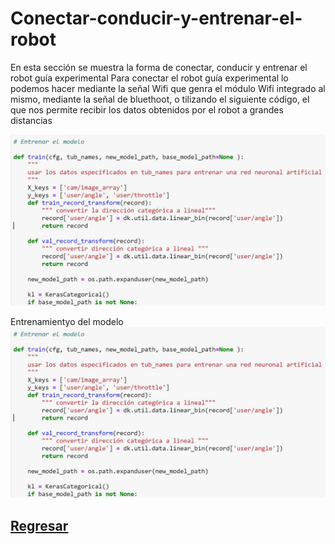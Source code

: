 # Conectar-conducir-y-entrenar-el-robot
En esta sección se muestra la forma de conectar, conducir y entrenar el robot guía experimental
Para conectar el robot guía experimental lo podemos hacer mediante la señal Wifi que genra el módulo Wifi integrado al mismo, mediante la señal de bluethoot, o tilizando el siguiente código, el que nos permite recibir los datos obtenidos por el robot a grandes distancias

![myimage-alt-tag](https://github.com/NorbertoAramayo/archivosnuevos/blob/main/entrenar%20el%20modelo.JPG)

Entrenamientyo del modelo
![myimage-alt-tag](https://github.com/NorbertoAramayo/archivosnuevos/blob/main/entrenar%20el%20modelo.JPG)

## [Regresar](https://github.com/NorbertoAramayo/Vehiculo-Guia-Autonomo-Experimental/blob/main/README.md#6-conexi%C3%B3n-para-la-conduci%C3%B3n---entrenamiento-del-modelo)
